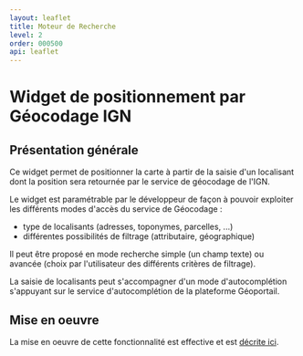 ```yaml
---
layout: leaflet
title: Moteur de Recherche
level: 2
order: 000500
api: leaflet
---
```


# Widget de positionnement par Géocodage IGN

## Présentation générale

Ce widget permet de positionner la carte à partir de la saisie d'un localisant dont la position sera retournée par le service de géocodage de l'IGN.

Le widget est paramétrable par le développeur de façon à pouvoir exploiter les différents modes d'accès du service de Géocodage :

* type de localisants (adresses, toponymes, parcelles, ...)
* différentes possibilités de filtrage (attributaire, géographique)

Il peut être proposé en mode recherche simple (un champ texte) ou avancée (choix par l'utilisateur des différents critères de filtrage).

La saisie de localisants peut s'accompagner d'un mode d'autocomplétion s'appuyant sur le service d'autocomplétion de la plateforme Géoportail.

## Mise en oeuvre

La mise en oeuvre de cette fonctionnalité est effective et est <a href="https://github.com/IGNF/geoportal-extensions/blob/master/README-leaflet.md#geocode" target="_blank">décrite ici</a>.

